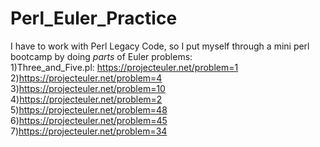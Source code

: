 # Perl_Euler_Practice
I have to work with Perl Legacy Code, so I put myself through a mini perl bootcamp by doing *parts* of Euler problems:  
1)Three_and_Five.pl: https://projecteuler.net/problem=1  
2)https://projecteuler.net/problem=4  
3)https://projecteuler.net/problem=10  
4)https://projecteuler.net/problem=2  
5)https://projecteuler.net/problem=48  
6)https://projecteuler.net/problem=45  
7)https://projecteuler.net/problem=34  

